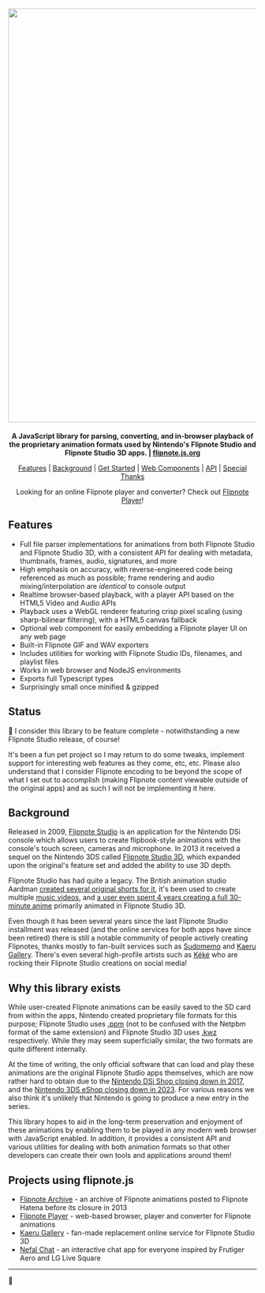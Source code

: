 <h1 align="center"><a href="//flipnote.js.org" target="blank"><img width="838px" src="https://raw.githubusercontent.com/jaames/flipnote.js/master/assets/ghbanner@2x.png"/></a></h1>

<p align="center">
  <b>A JavaScript library for parsing, converting, and in-browser playback of the proprietary animation formats used by Nintendo's Flipnote Studio and Flipnote Studio 3D apps. | <a href="//flipnote.js.org" target="blank">flipnote.js.org</a></b>
</p>

<p align="center">
   <a href="#features">Features</a> | <a href="#background">Background</a> | <a href="https://flipnote.js.org/pages/docs/get-started.html">Get Started</a> | <a href="https://flipnote.js.org/pages/docs/web-components.html">Web Components</a> | <a href="https://flipnote.js.org/globals.html">API</a> | <a href="https://flipnote.js.org/pages/docs/acknowledgements.html">Special Thanks</a>
</p>

<p align="center">
  Looking for an online Flipnote player and converter? Check out <a href="https://flipnote.rakujira.jp/">Flipnote Player</a>!
</p>

## Features

* Full file parser implementations for animations from both Flipnote Studio and Flipnote Studio 3D, with a consistent API for dealing with metadata, thumbnails, frames, audio, signatures, and more
* High emphasis on accuracy, with reverse-engineered code being referenced as much as possible; frame rendering and audio mixing/interpolation are *identical* to console output
* Realtime browser-based playback, with a player API based on the HTML5 Video and Audio APIs
* Playback uses a WebGL renderer featuring crisp pixel scaling (using sharp-bilinear filtering), with a HTML5 canvas fallback
* Optional web component for easily embedding a Flipnote player UI on any web page
* Built-in Flipnote GIF and WAV exporters
* Includes utilities for working with Flipnote Studio IDs, filenames, and playlist files
* Works in web browser and NodeJS environments
* Exports full Typescript types
* Surprisingly small once minified & gzipped

## Status

🔆 I consider this library to be feature complete - notwithstanding a new Flipnote Studio release, of course!

It's been a fun pet project so I may return to do some tweaks, implement support for interesting web features as they come, etc, etc. Please also understand that I consider Flipnote encoding to be beyond the scope of what I set out to accomplish (making Flipnote content viewable outside of the original apps) and as such I will not be implementing it here.

## Background

Released in 2009, [Flipnote Studio](https://en.wikipedia.org/wiki/Flipnote_Studio) is an application for the Nintendo DSi console which allows users to create flipbook-style animations with the console's touch screen, cameras and microphone. In 2013 it received a sequel on the Nintendo 3DS called [Flipnote Studio 3D](https://en.wikipedia.org/wiki/Flipnote_Studio_3D), which expanded upon the original's feature set and added the ability to use 3D depth.

Flipnote Studio has had quite a legacy. The British animation studio Aardman [created several original shorts for it](https://www.nintendolife.com/news/2009/12/aardman_create_zelda_flipnote), it's been used to create multiple [music videos](https://www.youtube.com/watch?v=K3m3_7RoGZk), and [a user even spent 4 years creating a full 30-minute anime](https://nintendoeverything.com/3ds-user-spends-four-years-making-an-anime-in-flipnote-studio-3d/) primarily animated in Flipnote Studio 3D.

Even though it has been several years since the last Flipnote Studio installment was released (and the online services for both apps have since been retired) there is still a notable community of people actively creating Flipnotes, thanks mostly to fan-built services such as [Sudomemo](https://www.sudomemo.net/) and [Kaeru Gallery](https://gallery.kaeru.world/). There's even several high-profile artists such as [Kéké](https://bsky.app/profile/kekeflipnote.bsky.social) who are rocking their Flipnote Studio creations on social media!

## Why this library exists

While user-created Flipnote animations can be easily saved to the SD card from within the apps, Nintendo created proprietary file formats for this purpose; Flipnote Studio uses [.ppm](https://github.com/Flipnote-Collective/flipnote-studio-docs/wiki/PPM-format) (not to be confused with the Netpbm format of the same extension) and Flipnote Studio 3D uses [.kwz](https://github.com/Flipnote-Collective/flipnote-studio-3d-docs/wiki/KWZ-Format) respectively. While they may seem superficially similar, the two formats are quite different internally.

At the time of writing, the only official software that can load and play these animations are the original Flipnote Studio apps themselves, which are now rather hard to obtain due to the [Nintendo DSi Shop closing down in 2017](https://www.nintendo.co.uk/News/2016/March/Important-information-about-the-discontinuation-of-the-Nintendo-DSi-Shop-1095977.html), and the [Nintendo 3DS eShop closing down in 2023](https://www.nintendo.com/en-gb/Support/Purchasing/Download-games/Nintendo-eShop/Notice-of-End-of-Purchases-in-Nintendo-eShop-for-Wii-U-and-Nintendo-3DS-Update-April-2024-2174073.html). For various reasons we also think it's unlikely that Nintendo is going to produce a new entry in the series.

This library hopes to aid in the long-term preservation and enjoyment of these animations by enabling them to be played in any modern web browser with JavaScript enabled. In addition, it provides a consistent API and various utilities for dealing with both animation formats so that other developers can create their own tools and applications around them!

## Projects using flipnote.js

* [Flipnote Archive](https://archive.sudomemo.net/) - an archive of Flipnote animations posted to Flipnote Hatena before its closure in 2013
* [Flipnote Player](http://flipnote.rakujira.jp/) - web-based browser, player and converter for Flipnote animations
* [Kaeru Gallery](https://gallery.kaeru.world/) - fan-made replacement online service for Flipnote Studio 3D
* [Nefal Chat](https://nefalchat.com/) - an interactive chat app for everyone inspired by Frutiger Aero and LG Live Square

----

🐸